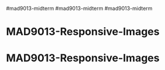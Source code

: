 #mad9013-midterm
#mad9013-midterm
#mad9013-midterm
# MAD9013-Responsive-Images
# MAD9013-Responsive-Images
